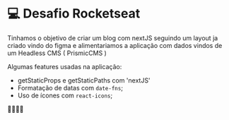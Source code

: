 # 💻 Desafio Rocketseat

Tinhamos o objetivo de criar um blog com nextJS seguindo um layout ja criado vindo do figma e alimentariamos a aplicação com dados vindos de um Headless CMS ( PrismicCMS )

Algumas features usadas na aplicação:
- getStaticProps e getStaticPaths com 'nextJS'
- Formatação de datas com `date-fns`;
- Uso de ícones com `react-icons`;

🚀🚀🚀🚀
